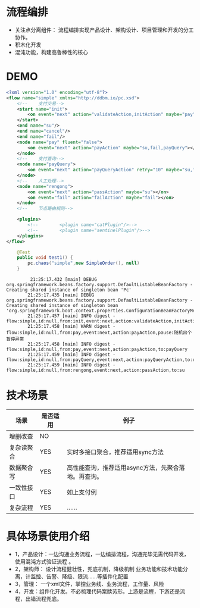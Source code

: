 # 流程编排
 - 关注点分离组件：
    流程编排实现产品设计、架构设计、项目管理和开发的分工协作。 
 -  积木化开发    
 -  混沌功能，构建高鲁棒性的核心
 
 
 

# DEMO
```xml
<?xml version="1.0" encoding="utf-8"?>
<flow name="simple" xmlns="http://ddbm.io/pc.xsd">
    <!--    支付交易-->
    <start name="init">
        <on event="next" action="validateAction,initAction" maybe="pay"></on>
    </start>
    <end name="su"/>
    <end name="cancel"/>
    <end name="fail"/>
    <node name="pay" fluent="false">
        <on event="next" action="payAction" maybe="su,fail,payQuery"></on>
    </node>
    <!--    支付查询-->
    <node name="payQuery">
        <on event="next" action="payQueryAction" retry="10" maybe="su,fail,rengong"></on>
    </node>
    <!--    人工处理-->
    <node name="rengong">
        <on event="next" action="passAction" maybe="su"></on>
        <on event="fail" action="failAction" maybe="fail"></on>
    </node>
    <!--    节点路由规则-->

    <plugins>
        <!--        <plugin name="catPlugin"/>-->
        <!--        <plugin name="sentinelPlugin"/>-->
    </plugins>
</flow>

```

```JAVA
    @Test
    public void test1() {
        pc.chaos("simple",new SimpleOrder(), null)
    }
```

```text
         21:25:17.432 [main] DEBUG org.springframework.beans.factory.support.DefaultListableBeanFactory - Creating shared instance of singleton bean 'Pc'
        21:25:17.435 [main] DEBUG org.springframework.beans.factory.support.DefaultListableBeanFactory - Creating shared instance of singleton bean 'org.springframework.boot.context.properties.ConfigurationBeanFactoryMetadata'
        21:25:17.457 [main] INFO digest - flow:simple,id:null,from:init,event:next,action:validateAction,initAction,to:pay
        21:25:17.458 [main] WARN digest - flow:simple,id:null,from:pay,event:next,action:payAction,pause:随机出个暂停异常
        21:25:17.458 [main] INFO digest - flow:simple,id:null,from:pay,event:next,action:payAction,to:payQuery
        21:25:17.459 [main] INFO digest - flow:simple,id:null,from:payQuery,event:next,action:payQueryAction,to:rengong
        21:25:17.459 [main] INFO digest - flow:simple,id:null,from:rengong,event:next,action:passAction,to:su
``` 


# 技术场景
|  场景   | 是否适用  |  例子  |
|  ----  | ----  | ----  |
| 增删改查  | NO | |
| 复杂读聚合  | YES | 实时多接口聚合，推荐适用sync方法 |
| 数据聚合写  | YES | 高性能查询，推荐适用async方法，先聚合落地。再查询。 |
| 一致性接口  | YES | 如上支付例 |
| 复杂流程  | YES | …… | 
 

# 具体场景使用介绍
 - 1，产品设计：一边沟通业务流程，一边编排流程，沟通完毕无需代码开发，使用混沌方式验证流程 。
 - 2，架构师：
    设计流程健壮性，兜底机制，降级机制
    业务功能和技术功能分离，计监控、告警、降级、限流……等插件化配置 
 - 3，管理： 一个xml文件，掌控业务线、业务流程，工作量、风险
 - 4，开发：组件化开发。不必梳理代码案牍劳形。上游是流程，下游还是流程，出错流程兜底。 



 
 




